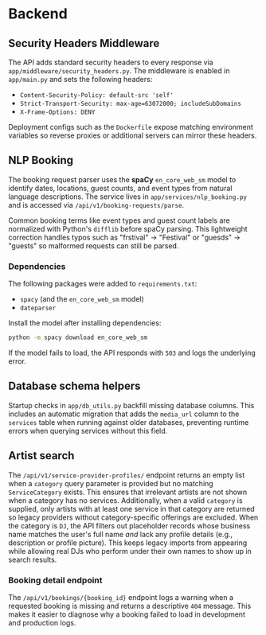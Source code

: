 # Backend

## Security Headers Middleware

The API adds standard security headers to every response via
`app/middleware/security_headers.py`. The middleware is enabled in
`app/main.py` and sets the following headers:

- `Content-Security-Policy: default-src 'self'`
- `Strict-Transport-Security: max-age=63072000; includeSubDomains`
- `X-Frame-Options: DENY`

Deployment configs such as the `Dockerfile` expose matching environment
variables so reverse proxies or additional servers can mirror these
headers.

## NLP Booking

The booking request parser uses the **spaCy** `en_core_web_sm` model to
identify dates, locations, guest counts, and event types from natural
language descriptions. The service lives in `app/services/nlp_booking.py`
and is accessed via `/api/v1/booking-requests/parse`.

Common booking terms like event types and guest count labels are
normalized with Python's `difflib` before spaCy parsing. This lightweight
correction handles typos such as "frstival" → "Festival" or "guesds" →
"guests" so malformed requests can still be parsed.

### Dependencies

The following packages were added to `requirements.txt`:

- `spacy` (and the `en_core_web_sm` model)
- `dateparser`

Install the model after installing dependencies:

```bash
python -m spacy download en_core_web_sm
```

If the model fails to load, the API responds with `503` and logs the
underlying error.

## Database schema helpers

Startup checks in `app/db_utils.py` backfill missing database columns. This includes
an automatic migration that adds the `media_url` column to the `services` table when
running against older databases, preventing runtime errors when querying services
without this field.

## Artist search

The `/api/v1/service-provider-profiles/` endpoint returns an empty list when a `category`
query parameter is provided but no matching `ServiceCategory` exists. This
ensures that irrelevant artists are not shown when a category has no services.
Additionally, when a valid `category` is supplied, only artists with at least
one service in that category are returned so legacy providers without
category-specific offerings are excluded. When the category is `DJ`, the API
filters out placeholder records whose business name matches the user's full
name *and* lack any profile details (e.g., description or profile picture).
This keeps legacy imports from appearing while allowing real DJs who perform
under their own names to show up in search results.

### Booking detail endpoint

The `/api/v1/bookings/{booking_id}` endpoint logs a warning when a requested
booking is missing and returns a descriptive `404` message. This makes it easier
to diagnose why a booking failed to load in development and production logs.

